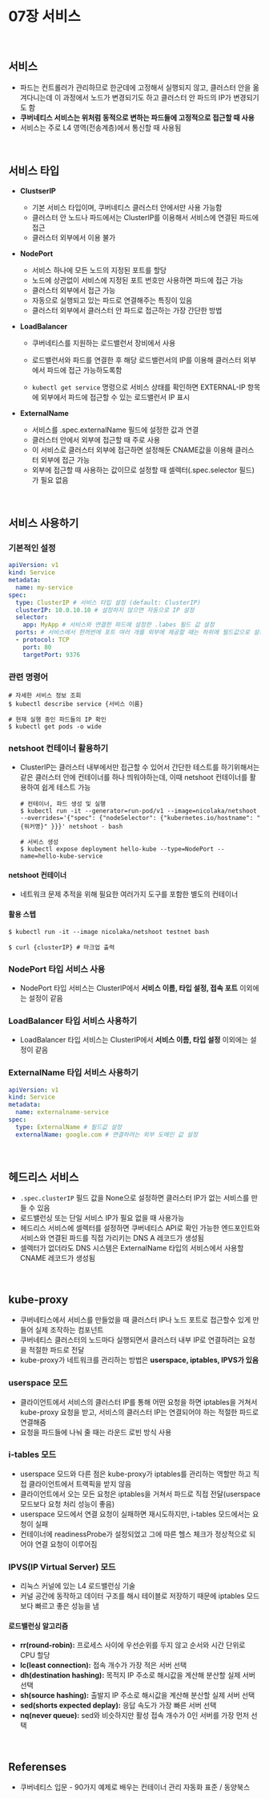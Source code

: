 # 07장 서비스

<ABG/>

<br/>

## 서비스

- 파드는 컨트롤러가 관리하므로 한군데에 고정해서 실행되지 않고, 클러스터 안을 옮겨다니는데 이 과정에서 노드가 변경되기도 하고 클러스터 안 파드의 IP가 변경되기도 함
- **쿠버네티스 서비스는 위처럼 동적으로 변하는 파드들에 고정적으로 접근할 때 사용**
- 서비스는 주로 L4 영역(전송계층)에서 통신할 때 사용됨

<br/>

## 서비스 타입

- **ClustserIP**

  - 기본 서비스 타입이며, 쿠버네티스 클러스터 안에서만 사용 가능함
  - 클러스터 안 노드나 파드에서는 ClusterIP를 이용해서 서비스에 연결된 파드에 접근
  - 클러스터 외부에서 이용 불가

- **NodePort**

  - 서비스 하나에 모든 노드의 지정된 포트를 할당
  - 노드에 상관없이 서비스에 지정된 포트 번호만 사용하면 파드에 접근 가능
  - 클러스터 외부에서 접근 가능
  - 자동으로 실행되고 있는 파드로 연결해주는 특징이 있음
  - 클러스터 외부에서 클러스터 안 파드로 접근하는 가장 간단한 방법

- **LoadBalancer**

  - 쿠버네티스를 지원하는 로드밸런서 장비에서 사용
  - 로드밸런서와 파드를 연결한 후 해당 로드밸런서의 IP를 이용해 클러스터 외부에서 파드에 접근 가능하도록함

  - `kubectl get service` 명령으로 서비스 상태를 확인하면 EXTERNAL-IP 항목에 외부에서 파드에 접근할 수 있는 로드밸런서 IP 표시

- **ExternalName**
  - 서비스를 .spec.externalName 필드에 설정한 값과 연결
  - 클러스터 안에서 외부에 접근할 때 주로 사용
  - 이 서비스로 클러스터 외부에 접근하면 설정해둔 CNAME값을 이용해 클러스터 외부에 접근 가능
  - 외부에 접근할 때 사용하는 값이므로 설정할 때 셀렉터(.spec.selector 필드)가 필요 없음

<br/>

## 서비스 사용하기

### 기본적인 설정

```yaml
apiVersion: v1
kind: Service
metadata:
  name: my-service
spec:
  type: ClusterIP # 서비스 타입 설정 (default: ClusterIP)
  clusterIP: 10.0.10.10 # 설정하지 않으면 자동으로 IP 설정
  selector:
    app: MyApp # 서비스와 연결한 파드에 설정한 .labes 필드 값 설정
  ports: # 서비스에서 한꺼번에 포트 여러 개를 외부에 제공할 때는 하위에 필드값으로 설정
  - protocol: TCP
    port: 80
    targetPort: 9376
```

### 관련 명령어

```shell
# 자세한 서비스 정보 조회
$ kubectl describe service {서비스 이름}

# 현재 실행 중인 파드들의 IP 확인
$ kubectl get pods -o wide
```

### netshoot 컨테이너 활용하기

- ClusterIP는 클러스터 내부에서만 접근할 수 있어서 간단한 테스트를 하기위해서는 같은 클러스터 안에 컨테이너를 하나 띄워야하는데, 이때 netshoot 컨테이너를 활용하여 쉽게 테스트 가능

  ```shell
  # 컨테이너, 파드 생성 및 실행
  $ kubectl run -it --generator=run-pod/v1 --image=nicolaka/netshoot --overrides='{"spec": {"nodeSelector": {"kubernetes.io/hostname": "{워커명}" }}}' netshoot - bash
  
  # 서비스 생성
  $ kubectl expose deployment hello-kube --type=NodePort --name=hello-kube-service
  ```

#### netshoot 컨테이너

- 네트워크 문제 추적을 위해 필요한 여러가지 도구를 포함한 별도의 컨테이너

#### 활용 스텝

```shell
$ kubectl run -it --image nicolaka/netshoot testnet bash

$ curl {clusterIP} # 마크업 출력
```

### NodePort 타입 서비스 사용

- NodePort 타입 서비스는 ClusterIP에서 **서비스 이름, 타입 설정, 접속 포트** 이외에는 설정이 같음

### LoadBalancer 타입 서비스 사용하기

- LoadBalancer 타입 서비스는 ClusterIP에서 **서비스 이름, 타입 설정** 이외에는 설정이 같음

### ExternalName 타입 서비스 사용하기

```yaml
apiVersion: v1
kind: Service
metadata:
  name: externalname-service
spec:
  type: ExternalName # 필드값 설정
  externalName: google.com # 연결하려는 외부 도메인 값 설정
```

<br/>

## 헤드리스 서비스

- `.spec.clusterIP` 필드 값을 None으로 설정하면 클러스터 IP가 없는 서비스를 만들 수 있음
- 로드밸런싱 또는 단일 서비스 IP가 필요 없을 때 사용가능
- 헤드리스 서비스에 셀렉터를 설정하면 쿠버네티스 API로 확인 가능한 엔드포인트와 서비스와 연결된 파드를 직접 가리키는 DNS A 레코드가 생성됨
- 셀렉터가 없더라도 DNS 시스템은 ExternalName 타입의 서비스에서 사용할 CNAME 레코드가 생성됨

<br/>

## kube-proxy

- 쿠버네티스에서 서비스를 만들었을 때 클러스터 IP나 노드 포트로 접근할수 있게 만들어 실제 조작하는 컴포넌트
- 쿠버네티스 클러스터의 노드마다 실행되면서 클러스터 내부 IP로 연결하려는 요청을 적절한 파드로 전달
- kube-proxy가 네트워크를 관리하는 방법은 **userspace, iptables, IPVS가 있음**

### userspace 모드

- 클라이언트에서 서비스의 클러스터 IP를 통해 어떤 요청을 하면 iptables을 거쳐서 kube-proxy 요청을 받고, 서비스의 클러스터 IP는 연결되어야 하는 적절한 파드로 연결해줌
- 요청을 파드들에 나눠 줄 때는 라운드 로빈 방식 사용

### i-tables 모드

- userspace 모드와 다른 점은 kube-proxy가 iptables를 관리하는 역할만 하고 직접 클라이언트에서 트랙픽을 받지 않음
- 클라이언트에서 오는 모든 요청은 iptables을 거쳐서 파드로 직접 전달(userspace 모드보다 요청 처리 성능이 좋음)
- userspace 모드에서 연결 요청이 실패하면 재시도하지만, i-tables 모드에서는 요청이 실패
- 컨테이너에 readinessProbe가 설정되었고 그에 따른 헬스 체크가 정상적으로 되어야 연결 요청이 이루어짐

### IPVS(IP Virtual Server) 모드

- 리눅스 커널에 있는 L4 로드밸런싱 기술
- 커널 공간에 동작하고 데이터 구조를 해시 테이블로 저장하기 때문에 iptables 모드보다 빠르고 좋은 성능을 냄

#### 로드밸런싱 알고리즘

- **rr(round-robin):** 프로세스 사이에 우선순위를 두지 않고 순서와 시간 단위로 CPU 할당
- **lc(least connection):** 접속 개수가 가장 적은 서버 선택
- **dh(destination hashing):** 목적지 IP 주소로 해시값을 계산해 분산할 실제 서버 선택
- **sh(source hashing):** 출발지 IP 주소로 해시값을 계산해 분산할 실제 서버 선택
- **sed(shorts expected deplay):** 응답 속도가 가장 빠른 서버 선택
- **nq(never queue):** sed와 비슷하지만 활성 접속 개수가 0인 서버를 가장 먼저 선택

<br/>

## Referenses

- 쿠버네티스 입문 - 90가지 예제로 배우는 컨테이너 관리 자동화 표준 / 동양북스











